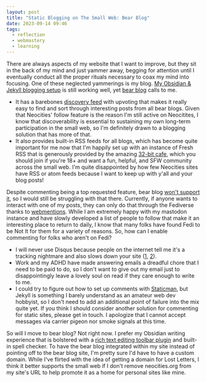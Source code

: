 ```yaml
---
layout: post
title: "Static Blogging on The Small Web: Bear Blog"
date: 2023-09-14 09:46
tags:
  - reflection
  - webmastery
  - learning
---
```

There are always aspects of my website that I want to improve, but they sit in the back of my mind and just yammer away, begging for attention until I eventually conduct all the proper rituals necessary to coax my mind into focusing. One of these neglected yammerings is my blog. <a href="/2022/11/06/blogging">My Obsidian & Jekyll blogging setup</a> is still working well, yet <a target="_blank" href="https://bearblog.dev/">bear blog</a> calls to me.<!--excerpt--> 
- It has a barebones <a target="_blank" href="https://bearblog.dev/discover/">discovery feed</a> with upvoting that makes it really easy to find and sort through interesting posts from all bear blogs. Given that Neocities' follow feature is the reason I'm still active on Neocitites, I know that discoverability is essential to sustaining my own long-term participation in the small web, so I'm definitely drawn to a blogging solution that has more of that.
- It also provides built-in RSS feeds for all blogs, which has become quite important for me now that I'm happily set up with an instance of Fresh RSS that is generously provided by the amazing <a target="_blank" href="https://32bit.cafe/">32-bit cafe</a>, which you should join if you're 18+ and want a fun, helpful, and SFW community across the small web. I'm quite disappointed by how few Neocities sites have RSS or atom feeds because I want to keep up with y'all and your blog posts!

Despite commenting being a top requested feature, bear blog <a target="_blank" href="https://bear.nolt.io/9">won't support it</a>, so I would still be struggling with that there. Currently, if anyone wants to interact with one of my posts, they can only do that through the Fediverse thanks to <a target="_blank" href="https://webmentions.neocities.org/">webmentions</a>. While I am extremely happy with my mastodon instance and have slowly developed a list of people to follow that make it an interesting place to return to daily, I know that many folks have found Fedi to be Not It for them for a variety of reasons. So, how can I enable commenting for folks who aren't on Fedi?
- I will never use Disqus because people on the internet tell me it's a tracking nightmare and also slows down your site (<a target="_blank" href="https://renatello.com/wordpress-disqus-comments/#:~:text=Disqus%20cons,-Slow%20site%20speed&text=It's%20a%20well%2Dknown%20fact,additional%20~2MB%20of%20absolute%20junk.">1</a>, <a target="_blank" href="https://fatfrogmedia.com/delete-disqus-comments-wordpress/">2</a>). 
- Work and my ADHD have made answering emails a dreadful chore that I need to be paid to do, so I don't want to give out my email just to disappointingly leave a lovely soul on read if they care enough to write to me.
- I could try to figure out how to set up comments with <a target="_blank" href="https://staticman.net/">Staticman</a>, but Jekyll is something I barely understand as an amateur web dev hobbyist, so I don't need to add an additional point of failure into the mix quite yet. 
If you think I should consider another solution for commenting for static sites, please get in touch. I apologize that I cannot accept messages via carrier pigeon nor smoke signals at this time. 

So will I move to bear blog? Not right now. I prefer my Obsidian writing experience that is bolstered with a <a target="_blank" href="https://github.com/PKM-er/obsidian-editing-toolbar">rich text editing toolbar plugin</a> and built-in spell checker. To have the bear blog integrated within my site instead of pointing off to the bear blog site, I'm pretty sure I'd have to have a custom domain. While I've flirted with the idea of getting a domain for Lost Letters, I think it better supports the small web if I don't remove neocities.org from my site's URL to help promote it as a home for personal sites like mine. 